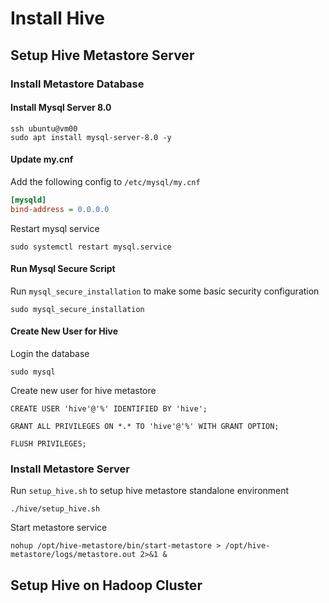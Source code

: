 # Install Hive

## Setup Hive Metastore Server

### Install Metastore Database

#### Install Mysql Server 8.0

```shell
ssh ubuntu@vm00
sudo apt install mysql-server-8.0 -y
```

#### Update my.cnf

Add the following config to `/etc/mysql/my.cnf`

```ini
[mysqld]
bind-address = 0.0.0.0
```

Restart mysql service

```shell
sudo systemctl restart mysql.service
```

#### Run Mysql Secure Script

Run `mysql_secure_installation` to make some basic security configuration

```shell
sudo mysql_secure_installation
```

#### Create New User for Hive

Login the database

```shell
sudo mysql
```

Create new user for hive metastore

```
CREATE USER 'hive'@'%' IDENTIFIED BY 'hive';

GRANT ALL PRIVILEGES ON *.* TO 'hive'@'%' WITH GRANT OPTION;

FLUSH PRIVILEGES;
```

### Install Metastore Server

Run `setup_hive.sh` to setup hive metastore standalone environment

```shell
./hive/setup_hive.sh
```

Start metastore service

```shell
nohup /opt/hive-metastore/bin/start-metastore > /opt/hive-metastore/logs/metastore.out 2>&1 &
```

## Setup Hive on Hadoop Cluster